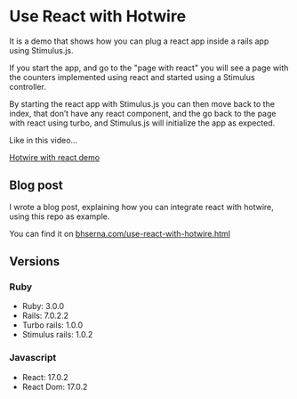 # Use React with Hotwire

It is a demo that shows how you can plug a react app inside a rails app using Stimulus.js.

If you start the app, and go to the "page with react" you will see a page with the counters implemented using react and started using a Stimulus controller.

By starting the react app with Stimulus.js you can then move back to the index, that don’t have any react component, and the go back to the page with react using turbo, and Stimulus.js will initialize the app as expected.

Like in this video…

[Hotwire with react demo](https://www.loom.com/share/02454214bbbe45ef96cf7a821c64b606?t=0)

## Blog post

I wrote a blog post, explaining how you can integrate react with hotwire, using this repo as example.

You can find it on [bhserna.com/use-react-with-hotwire.html](https://bhserna.com/use-react-with-hotwire.html)

## Versions

### Ruby
* Ruby: 3.0.0
* Rails: 7.0.2.2
* Turbo rails: 1.0.0
* Stimulus rails: 1.0.2

### Javascript
* React: 17.0.2
* React Dom: 17.0.2

